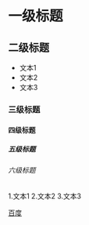 # 一级标题
## 二级标题
- 文本1
- 文本2
- 文本3
### 三级标题
#### 四级标题
##### 五级标题
###### 六级标题

1.文本1
2.文本2
3.文本3

[百度](http://www.baidu.com)